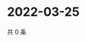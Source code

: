 # 2022-03-25

共 0 条

<!-- BEGIN WEIBO -->
<!-- 最后更新时间 Fri Mar 25 2022 10:43:31 GMT+0800 (China Standard Time) -->

<!-- END WEIBO -->
